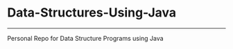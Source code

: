 # Data-Structures-Using-Java
-------------------------------------------------------------------------------------------------------------------------------------------------------------------------------------
Personal Repo for Data Structure Programs using Java
